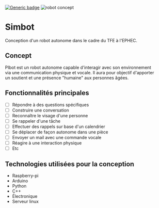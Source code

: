 [![Generic badge](https://img.shields.io/badge/<SUBJECT>-<STATUS>-<COLOR>.svg)](https://shields.io/)
![robot concept](https://github.com/guivdh/simbot/blob/master/ressource/images/h8D2F51EA.jpg)
# Simbot
Conception d'un robot autonome dans le cadre du TFE à l'EPHEC.

## Concept
PIbot est un robot autonome capable d'interagir avec son environnement via une communication physique et vocale.
Il aura pour objectif d'apporter un soutient et une présence "humaine" aux personnes âgées.

## Fonctionnalités principales
- [ ] Répondre à des questions spécifiques
- [ ] Construire une conversation
- [ ] Reconnaître le visage d'une personne
- [ ] Se rappeler d'une tâche
- [ ] Effectuer des rappels sur base d'un calendrier
- [ ] Se déplacer de façon autonome dans une pièce
- [ ] Envoyer un mail avec une commande vocale
- [ ] Réagire à une interaction physique
- [ ] Etc

## Technologies utilisées pour la conception
* Raspberry-pi
* Arduino
* Python
* C++
* Électronique
* Serveur linux
